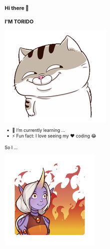 ### Hi there 👋

<!--
**ToridoHikki/ToridoHikki** is a ✨ _special_ ✨ repository because its `README.md` (this file) appears on your GitHub profile.

Here are some ideas to get you started:

- 🔭 I’m currently working on ...
- 🌱 I’m currently learning ...
- 👯 I’m looking to collaborate on ...
- 🤔 I’m looking for help with ...
- 💬 Ask me about ...
- 📫 How to reach me: ...
- 😄 Pronouns: ...
- ⚡ Fun fact: ...
-->
### I'M TORIDO
![](https://github.com/ToridoHikki/ToridoHikki/raw/master/p_cat_hentai.gif)

- 🌱 I’m currently learning ...
- ⚡ Fun fact: I love seeing my ❤️ coding 😂

So I ... 

![](https://github.com/ToridoHikki/ToridoHikki/raw/master/soraka.gif)
